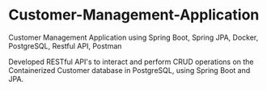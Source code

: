 # Customer-Management-Application
Customer Management Application using Spring Boot, Spring JPA, Docker, PostgreSQL, Restful API, Postman

Developed RESTful API's to interact and perform CRUD operations on the Containerized Customer database in PostgreSQL, using Spring Boot and JPA. 
